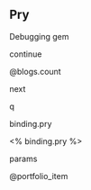## Pry
Debugging gem

 continue

 @blogs.count

 next

 q

 binding.pry

 <%  binding.pry %>

 params

 @portfolio_item


